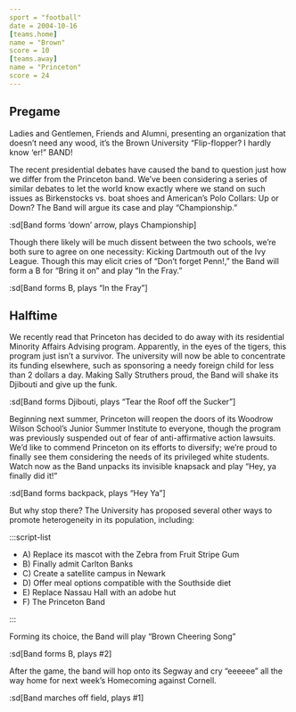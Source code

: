 ```yaml
---
sport = "football"
date = 2004-10-16
[teams.home]
name = "Brown"
score = 10
[teams.away]
name = "Princeton"
score = 24
---
```


## Pregame

Ladies and Gentlemen, Friends and Alumni, presenting an organization that doesn’t need any wood, it’s the Brown University “Flip-flopper? I hardly know ‘er!” BAND!

The recent presidential debates have caused the band to question just how we differ from the Princeton band. We’ve been considering a series of similar debates to let the world know exactly where we stand on such issues as Birkenstocks vs. boat shoes and American’s Polo Collars: Up or Down? The Band will argue its case and play “Championship.”

:sd[Band forms ‘down’ arrow, plays Championship]

Though there likely will be much dissent between the two schools, we’re both sure to agree on one necessity: Kicking Dartmouth out of the Ivy League. Though this may elicit cries of “Don’t forget Penn!,” the Band will form a B for “Bring it on” and play “In the Fray.”

:sd[Band forms B, plays “In the Fray”]

## Halftime

We recently read that Princeton has decided to do away with its residential Minority Affairs Advising program. Apparently, in the eyes of the tigers, this program just isn’t a survivor. The university will now be able to concentrate its funding elsewhere, such as sponsoring a needy foreign child for less than 2 dollars a day. Making Sally Struthers proud, the Band will shake its Djibouti and give up the funk.

:sd[Band forms Djibouti, plays “Tear the Roof off the Sucker”]

Beginning next summer, Princeton will reopen the doors of its Woodrow Wilson School’s Junior Summer Institute to everyone, though the program was previously suspended out of fear of anti-affirmative action lawsuits. We’d like to commend Princeton on its efforts to diversify; we’re proud to finally see them considering the needs of its privileged white students. Watch now as the Band unpacks its invisible knapsack and play “Hey, ya finally did it!”

:sd[Band forms backpack, plays “Hey Ya”]

But why stop there? The University has proposed several other ways to promote heterogeneity in its population, including:

:::script-list

- A) Replace its mascot with the Zebra from Fruit Stripe Gum
- B) Finally admit Carlton Banks
- C) Create a satellite campus in Newark
- D) Offer meal options compatible with the Southside diet
- E) Replace Nassau Hall with an adobe hut
- F) The Princeton Band

:::

Forming its choice, the Band will play “Brown Cheering Song”

:sd[Band forms B, plays #2]

After the game, the band will hop onto its Segway and cry “eeeeee” all the way home for next week’s Homecoming against Cornell.

:sd[Band marches off field, plays #1]
